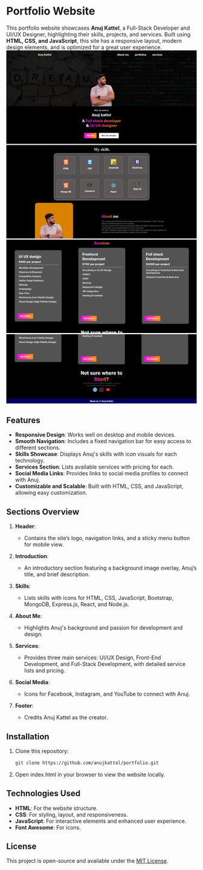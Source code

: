 # Portfolio Website

This portfolio website showcases **Anuj Kattel**, a Full-Stack Developer and UI/UX Designer, highlighting their skills, projects, and services. Built using **HTML, CSS, and JavaScript**, this site has a responsive layout, modern design elements, and is optimized for a great user experience.
![Alt text](./assets/images/one.png)
![Alt text](./assets/images/two.png)
![Alt text](./assets/images/three.png)
![Alt text](./assets/images/four.png)

## Features

- **Responsive Design**: Works well on desktop and mobile devices.
- **Smooth Navigation**: Includes a fixed navigation bar for easy access to different sections.
- **Skills Showcase**: Displays Anuj's skills with icon visuals for each technology.
- **Services Section**: Lists available services with pricing for each.
- **Social Media Links**: Provides links to social media profiles to connect with Anuj.
- **Customizable and Scalable**: Built with HTML, CSS, and JavaScript, allowing easy customization.

## Sections Overview

1. **Header**: 
   - Contains the site’s logo, navigation links, and a sticky menu button for mobile view.
   
2. **Introduction**:
   - An introductory section featuring a background image overlay, Anuj’s title, and brief description.

3. **Skills**:
   - Lists skills with icons for HTML, CSS, JavaScript, Bootstrap, MongoDB, Express.js, React, and Node.js.

4. **About Me**:
   - Highlights Anuj's background and passion for development and design.

5. **Services**:
   - Provides three main services: UI/UX Design, Front-End Development, and Full-Stack Development, with detailed service lists and pricing.

6. **Social Media**:
   - Icons for Facebook, Instagram, and YouTube to connect with Anuj.

7. **Footer**:
   - Credits Anuj Kattel as the creator.

## Installation

1. Clone this repository:
   ```bash
   git clone https://github.com/anujkattel/portfolio.git
   ```
2. Open index.html in your browser to view the website locally.

## Technologies Used

- **HTML**: For the website structure.
- **CSS**: For styling, layout, and responsiveness.
- **JavaScript**: For interactive elements and enhanced user experience.
- **Font Awesome**: For icons.

## License

This project is open-source and available under the [MIT License](LICENSE).
